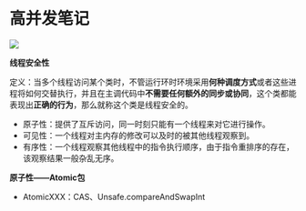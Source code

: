 # 高并发笔记

![](http://pp631mwfb.bkt.clouddn.com/%E7%BA%BF%E7%A8%8B%E5%AE%89%E5%85%A8.jpg)

<b>线程安全性</b>

定义：当多个线程访问某个类时，不管运行环时环境采用<b>何种调度方式</b>或者这些进程将如何交替执行，并且在主调代码中<b>不需要任何额外的同步或协同</b>，这个类都能表现出<b>正确的行为</b>，那么就称这个类是线程安全的。

* 原子性：提供了互斥访问，同一时刻只能有一个线程来对它进行操作。
* 可见性：一个线程对主内存的修改可以及时的被其他线程观察到。
* 有序性：一个线程观察其他线程中的指令执行顺序，由于指令重排序的存在，该观察结果一般杂乱无序。



<b>原子性——Atomic包</b>

* AtomicXXX：CAS、Unsafe.compareAndSwapInt

